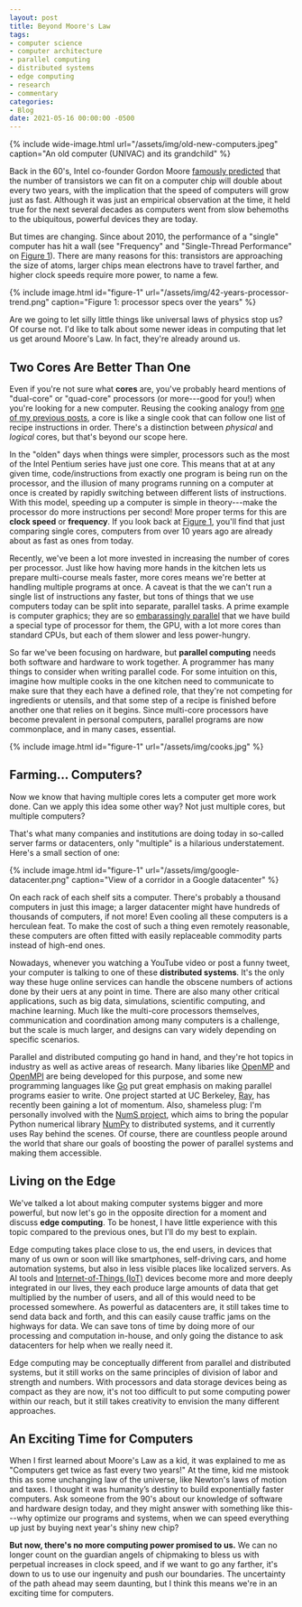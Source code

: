 ```yaml
---
layout: post
title: Beyond Moore's Law
tags:
- computer science
- computer architecture
- parallel computing
- distributed systems
- edge computing
- research
- commentary
categories:
- Blog
date: 2021-05-16 00:00:00 -0500
---
```


{% include wide-image.html url="/assets/img/old-new-computers.jpeg" caption="An old computer (UNIVAC) and its grandchild" %}


Back in the 60's, Intel co-founder Gordon Moore [famously predicted](https://en.wikipedia.org/wiki/Moore%27s_law) that the number of transistors we can fit on a computer chip will double about every two years, with the implication that the speed of computers will grow just as fast. Although it was just an empirical observation at the time, it held true for the next several decades as computers went from slow behemoths to the ubiquitous, powerful devices they are today.

But times are changing. Since about 2010, the performance of a "single" computer has hit a wall (see "Frequency" and "Single-Thread Performance" on <a href="#figure-1">Figure 1</a>). There are many reasons for this: transistors are approaching the size of atoms, larger chips mean electrons have to travel farther, and higher clock speeds require more power, to name a few. 

{% include image.html id="figure-1" url="/assets/img/42-years-processor-trend.png" caption="Figure 1: processor specs over the years" %}

Are we going to let silly little things like universal laws of physics stop us? Of course not. I'd like to talk about some newer ideas in computing that let us get around Moore's Law. In fact, they're already around us.


## Two Cores Are Better Than One

Even if you're not sure what **cores** are, you've probably heard mentions of "dual-core" or "quad-core" processors (or more---good for you!) when you're looking for a new computer. Reusing the cooking analogy from [one of my previous posts](/blog/2020/09/27/computers-humans.html), a core is like a single cook that can follow one list of recipe instructions in order. There's a distinction between *physical* and *logical* cores, but that's beyond our scope here.

In the "olden" days when things were simpler, processors such as the most of the Intel Pentium series have just one core. This means that at at any given time, code/instructions from exactly one program is being run on the processor, and the illusion of many programs running on a computer at once is created by rapidly switching between different lists of instructions. With this model, speeding up a computer is simple in theory---make the processor do more instructions per second! More proper terms for this are **clock speed** or **frequency**. If you look back at <a href="#figure-1">Figure 1</a>, you'll find that just comparing single cores, computers from over 10 years ago are already about as fast as ones from today.

Recently, we've been a lot more invested in increasing the number of cores per processor. Just like how having more hands in the kitchen lets us prepare multi-course meals faster, more cores means we're better at handling multiple programs at once. A caveat is that the we can't run a single list of instructions any faster, but tons of things that we use computers today can be split into separate, parallel tasks. A prime example is computer graphics; they are so [embarassingly parallel](https://en.wikipedia.org/wiki/Embarrassingly_parallel) that we have build a special type of processor for them, the GPU, with a lot more cores than standard CPUs, but each of them slower and less power-hungry.

So far we've been focusing on hardware, but **parallel computing** needs both software and hardware to work together. A programmer has many things to consider when writing parallel code. For some intuition on this, imagine how multiple cooks in the one kitchen need to communicate to make sure that they each have a defined role, that they're not competing for ingredients or utensils, and that some step of a recipe is finished before another one that relies on it begins. Since multi-core processors have become prevalent in personal computers, parallel programs are now commonplace, and in many cases, essential.

{% include image.html id="figure-1" url="/assets/img/cooks.jpg" %}


## Farming... Computers?

Now we know that having multiple cores lets a computer get more work done. Can we apply this idea some other way? Not just multiple cores, but multiple computers?

That's what many companies and institutions are doing today in so-called server farms or datacenters, only "multiple" is a hilarious understatement. Here's a small section of one:

{% include image.html id="figure-1" url="/assets/img/google-datacenter.png" caption="View of a corridor in a Google datacenter" %}

On each rack of each shelf sits a computer. There's probably a thousand computers in just this image; a larger datacenter might have hundreds of thousands of computers, if not more! Even cooling all these computers is a herculean feat. To make the cost of such a thing even remotely reasonable, these computers are often fitted with easily replaceable commodity parts instead of high-end ones.

Nowadays, whenever you watching a YouTube video or post a funny tweet, your computer is talking to one of these **distributed systems**. It's the only way these huge online services can handle the obscene numbers of actions done by their uers at any point in time. There are also many other critical applications, such as big data, simulations, scientific computing, and machine learning. Much like the multi-core processors themselves, communication and coordination among many computers is a challenge, but the scale is much larger, and designs can vary widely depending on specific scenarios.

Parallel and distributed computing go hand in hand, and they're hot topics in industry as well as active areas of research. Many libaries like [OpenMP](https://www.openmp.org/) and [OpenMPI](https://www.open-mpi.org/) are being developed for this purpose, and some new programming languages like [Go](https://golang.org/) put great emphasis on making parallel programs easier to write. One project started at UC Berkeley, [Ray](https://ray.io/), has recently been gaining a lot of momentum. Also, shameless plug: I'm personally involved with the [NumS project](https://github.com/nums-project/nums), which aims to bring the popular Python numerical library [NumPy](https://numpy.org/) to distributed systems, and it currently uses Ray behind the scenes. Of course, there are countless people around the world that share our goals of boosting the power of parallel systems and making them accessible.


## Living on the Edge

We've talked a lot about making computer systems bigger and more powerful, but now let's go in the opposite direction for a moment and discuss **edge computing**. To be honest, I have little experience with this topic compared to the previous ones, but I'll do my best to explain.

Edge computing takes place close to us, the end users, in devices that many of us own or soon will like smartphones, self-driving cars, and home automation systems, but also in less visible places like localized servers. As AI tools and [Internet-of-Things (IoT)](https://en.wikipedia.org/wiki/Internet_of_things) devices become more and more deeply integrated in our lives, they each produce large amounts of data that get multiplied by the number of users, and all of this would need to be processed somewhere. As powerful as datacenters are, it still takes time to send data back and forth, and this can easily cause traffic jams on the highways for data. We can save tons of time by doing more of our processing and computation in-house, and only going the distance to ask datacenters for help when we really need it.

Edge computing may be conceptually different from parallel and distributed systems, but it still works on the same principles of division of labor and strength and numbers. With processors and data storage devices being as compact as they are now, it's not too difficult to put some computing power within our reach, but it still takes creativity to envision the many different approaches.


## An Exciting Time for Computers

When I first learned about Moore's Law as a kid, it was explained to me as "Computers get twice as fast every two years!" At the time, kid me mistook this as some unchanging law of the universe, like Newton's laws of motion and taxes. I thought it was humanity’s destiny to build exponentially faster computers. Ask someone from the 90's about our knowledge of software and hardware design today, and they might answer with something like this---why optimize our programs and systems, when we can speed everything up just by buying next year's shiny new chip?

**But now, there's no more computing power promised to us.** We can no longer count on the guardian angels of chipmaking to bless us with perpetual increases in clock speed, and if we want to go any farther, it's down to us to use our ingenuity and push our boundaries. The uncertainty of the path ahead may seem daunting, but I think this means we're in an exciting time for computers.
